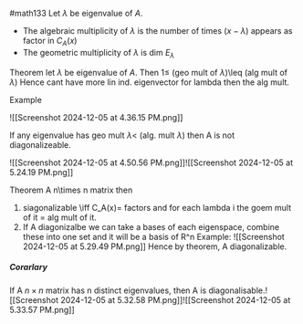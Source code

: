 #math133 
Let $\lambda$ be eigenvalue of $A$.
- The algebraic multiplicity of $\lambda$ is the number of times ($x-\lambda$) appears as factor in $C_A(x)$
- The geometric multiplicity of $\lambda$ is dim $E_\lambda$

Theorem
let $\lambda$ be eigenvalue of $A$. Then
1$\leq$ (geo mult of $\lambda$)\leq (alg mult of $\lambda$)
Hence cant have more lin ind. eigenvector for lambda then the alg mult.

Example

![[Screenshot 2024-12-05 at 4.36.15 PM.png]]

If any eigenvalue has geo mult $\lambda <$ (alg. mult $\lambda$) then A is not diagonalizeable.

![[Screenshot 2024-12-05 at 4.50.56 PM.png]]![[Screenshot 2024-12-05 at 5.24.19 PM.png]]


Theorem
A n\times n matrix then
1. siagonalizable \iff C_A(x)= factors and for each lambda i the goem mult of it = alg mult of it. 
2. If A diagonizalbe we can take a bases of each eigenspace, combine these into one set and it will be a basis of R^n
Example:
![[Screenshot 2024-12-05 at 5.29.49 PM.png]]
Hence by theorem, A diagonalizable. 

##### Corarlary
If A $n\times n$ matrix has n distinct eigenvalues, then A is diagonalisable.![[Screenshot 2024-12-05 at 5.32.58 PM.png]]![[Screenshot 2024-12-05 at 5.33.57 PM.png]]

